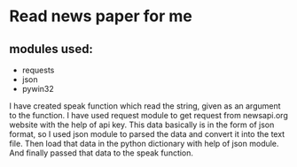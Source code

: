 # Read news paper for me

## modules used:
* requests
* json
* pywin32

I have created speak function which read the string, given as an argument to the function. I have used request module to get request from newsapi.org website with the help of api key. This data basically is in the form of json format, so I used json module to parsed the data and convert it into the text file. Then load that data in the python dictionary with help of json module. And finally passed that data to the speak function. 